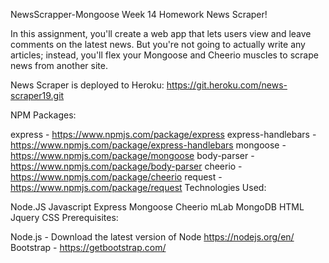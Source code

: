 NewsScrapper-Mongoose
Week 14 Homework News Scraper!

In this assignment, you'll create a web app that lets users view and leave comments on the latest news. But you're not going to actually write any articles; instead, you'll flex your Mongoose and Cheerio muscles to scrape news from another site.

News Scraper is deployed to Heroku: https://git.heroku.com/news-scraper19.git

NPM Packages:

express - https://www.npmjs.com/package/express express-handlebars - https://www.npmjs.com/package/express-handlebars mongoose - https://www.npmjs.com/package/mongoose body-parser - https://www.npmjs.com/package/body-parser cheerio - https://www.npmjs.com/package/cheerio request - https://www.npmjs.com/package/request Technologies Used:

Node.JS Javascript Express Mongoose Cheerio mLab MongoDB HTML Jquery CSS Prerequisites:

Node.js - Download the latest version of Node https://nodejs.org/en/ Bootstrap - https://getbootstrap.com/
